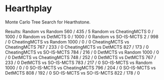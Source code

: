 Hearthplay
==========

Monte Carlo Tree Search for Hearthstone.

Results:
Random vs Random             560  / 435  / 5
Random vs CheatingMCTS       0    / 1000 / 0 
Random vs DetMCTS            0    / 1000 / 0
Random vs SO-IS-MCTS         2    / 998  / 0
CheatingMCTS vs Random       1000 / 0    / 0
CheatingMCTS vs CheatingMCTS 767  / 233  / 0
CheatingMCTS vs DetMCTS      827  / 173  / 0
CheatingMCTS vs SO-IS-MCTS   784  / 216  / 0
DetMCTS vs Random            1000 / 0    / 0
DetMCTS vs CheatingMCTS      748  / 252  / 0
DetMCTS vs DetMCTS           767  / 233  / 0
DetMCTS vs SO-IS-MCTS        783  / 217  / 0
SO-IS-MCTS vs Random         1000 / 0    / 0
SO-IS-MCTS vs CheatingMCTS   796  / 204  / 0
SO-IS-MCTS vs DetMCTS        808  / 192  / 0
SO-IS-MCTS vs SO-IS-MCTS     822  / 178  / 0